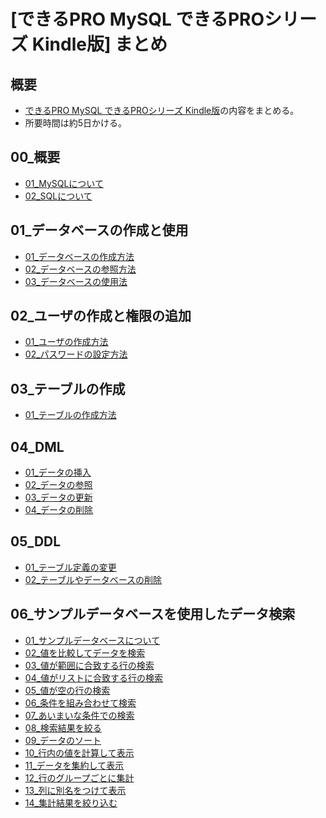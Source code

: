 [できるPRO MySQL できるPROシリーズ Kindle版] まとめ
===

## 概要

- [できるPRO MySQL できるPROシリーズ Kindle版](https://www.amazon.co.jp/%E3%81%A7%E3%81%8D%E3%82%8BPRO-MySQL-%E3%81%A7%E3%81%8D%E3%82%8BPRO%E3%82%B7%E3%83%AA%E3%83%BC%E3%82%BA-%E8%B5%A4%E4%BA%95-%E8%AA%A0-ebook/dp/B00SXPVFL2)の内容をまとめる。
- 所要時間は約5日かける。


## 00\_概要
- [01\_MySQLについて](mdFiles/00_概要/01_MySQLについて.md)
- [02\_SQLについて](mdFiles/00_概要/02_SQLについて.md)

## 01\_データベースの作成と使用
- [01\_データベースの作成方法](mdFiles/01_データベースの作成と使用/01_データベースの作成方法.md)
- [02\_データベースの参照方法](mdFiles/01_データベースの作成と使用/02_データベースの参照方法.md)
- [03\_データベースの使用法](mdFiles/01_データベースの作成と使用/03_データベースの使用法.md)

## 02\_ユーザの作成と権限の追加
- [01\_ユーザの作成方法](mdFiles/02_ユーザの作成と権限の追加/01_ユーザの作成方法.md)
- [02\_パスワードの設定方法](mdFiles/02_ユーザの作成と権限の追加/02_パスワードの設定方法.md)

## 03\_テーブルの作成
- [01\_テーブルの作成方法](mdFiles/03_テーブルの作成/01_テーブルの作成方法.md)

## 04\_DML
- [01\_データの挿入](mdFiles/04_DML/01_データの挿入.md)
- [02\_データの参照](mdFiles/04_DML/02_データの参照.md)
- [03\_データの更新](mdFiles/04_DML/03_データの更新.md)
- [04\_データの削除](mdFiles/04_DML/04_データの削除.md)

## 05\_DDL
- [01\_テーブル定義の変更](mdFiles/05_DDL/01_テーブル定義の変更.md)
- [02\_テーブルやデータベースの削除](mdFiles/05_DDL/02_テーブルやデータベースの削除.md)

## 06\_サンプルデータベースを使用したデータ検索
- [01\_サンプルデータベースについて](mdFiles/06_サンプルデータベースを使用したデータ検索/01_サンプルデータベースについて.md)
- [02\_値を比較してデータを検索](mdFiles/06_サンプルデータベースを使用したデータ検索/02_値を比較してデータを検索.md)
- [03\_値が範囲に合致する行の検索](mdFiles/06_サンプルデータベースを使用したデータ検索/03_値が範囲に合致する行の検索.md)
- [04\_値がリストに合致する行の検索](mdFiles/06_サンプルデータベースを使用したデータ検索/04_値がリストに合致する行の検索.md)
- [05\_値が空の行の検索](mdFiles/06_サンプルデータベースを使用したデータ検索/05_値が空の行の検索.md)
- [06\_条件を組み合わせて検索](mdFiles/06_サンプルデータベースを使用したデータ検索/06_条件を組み合わせて検索.md)
- [07\_あいまいな条件での検索](mdFiles/06_サンプルデータベースを使用したデータ検索/07_あいまいな条件での検索.md)
- [08\_検索結果を絞る](mdFiles/06_サンプルデータベースを使用したデータ検索/08_検索結果を絞る.md)
- [09\_データのソート](mdFiles/06_サンプルデータベースを使用したデータ検索/09_データのソート.md)
- [10\_行内の値を計算して表示](mdFiles/06_サンプルデータベースを使用したデータ検索/10_行内の値を計算して表示.md)
- [11\_データを集約して表示](mdFiles/06_サンプルデータベースを使用したデータ検索/11_データを集約して表示.md)
- [12\_行のグループごとに集計](mdFiles/06_サンプルデータベースを使用したデータ検索/12_行のグループごとに集計.md)
- [13\_列に別名をつけて表示](mdFiles/06_サンプルデータベースを使用したデータ検索/13_列に別名をつけて表示.md)
- [14\_集計結果を絞り込む](mdFiles/06_サンプルデータベースを使用したデータ検索/14_集計結果を絞り込む.md)

